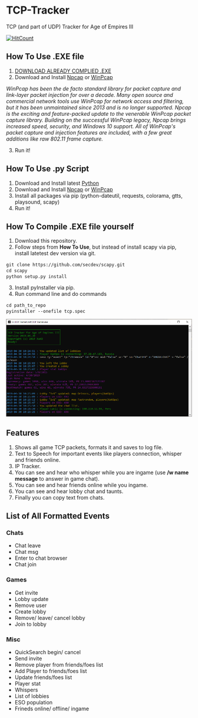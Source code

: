 # TCP-Tracker
TCP (and part of UDP) Tracker for Age of Empires III

[![HitCount](http://hits.dwyl.io/XaKOps/TCP-Tracker.svg)](http://hits.dwyl.io/XaKOps/TCP-Tracker)

## How To Use .EXE file
1. [DOWNLOAD ALREADY COMPLIED .EXE](https://github.com/XaKOps/TCP-Tracker/raw/master/TCP%20Tracker.exe)
2. Download and Install [Npcap](https://nmap.org/npcap/) or [WinPcap](https://www.winpcap.org/install/)

*WinPcap has been the de facto standard library for packet capture and link-layer packet injection for over a decade. Many open source and commercial network tools use WinPcap for network access and filtering, but it has been unmaintained since 2013 and is no longer supported.
Npcap is the exciting and feature-packed update to the venerable WinPcap packet capture library. Building on the successful WinPcap legacy, Npcap brings increased speed, security, and Windows 10 support. All of WinPcap's packet capture and injection features are included, with a few great additions like raw 802.11 frame capture.*

3. Run it!

## How To Use .py Script

1. Download and Install latest [Python](https://www.python.org/downloads/)
2. Download and Install [Npcap](https://nmap.org/npcap/) or [WinPcap](https://www.winpcap.org/install/)
3. Install all packages via pip (python-dateutil, requests, colorama, gtts, playsound, scapy)
4. Run it!


## How To Compile .EXE file yourself

1. Download this repository.
2. Follow steps from **How To Use**, but instead of install scapy via pip, install latetest dev version via git.
```
git clone https://github.com/secdev/scapy.git
cd scapy
python setup.py install
```  
3. Install pyInstaller via pip.
4. Run command line and do commands
```
cd path_to_repo
pyinstaller --onefile tcp.spec
```

![Screenshot](Screenshot.PNG)

## Features

1. Shows all game TCP packets, formats it and saves to log file.
2. Text to Speech for important events like players connection, whisper and friends online.
3. IP Tracker.
4. You can see and hear who whisper while you are ingame (use **/w name message** to answer in game chat).
5. You can see and hear friends online while you ingame.
6. You can see and hear lobby chat and taunts.
7. Finally you can copy text from chats.

## List of All Formatted Events
### Chats
* Chat leave
* Chat msg
* Enter to chat browser
* Chat join

### Games
* Get invite
* Lobby update
* Remove user
* Create lobby
* Remove/ leave/ cancel lobby
* Join to lobby

### Misc
* QuickSearch begin/ cancel
* Send invite
* Remove player from friends/foes list
* Add Player to friends/foes list
* Update friends/foes list
* Player stat
* Whispers
* List of lobbies
* ESO population
* Frineds online/ offline/ ingame
